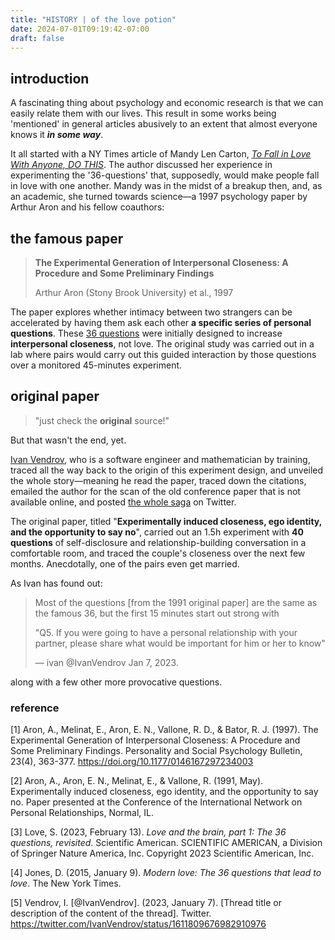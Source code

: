 ```yaml
---
title: "HISTORY | of the love potion"
date: 2024-07-01T09:19:42-07:00
draft: false
---
```


## introduction

A fascinating thing about psychology and economic research is that we can easily relate them with our lives. This result in some works being 'mentioned' in general articles abusively to an extent that almost everyone knows it ***in some way***.

It all started with a NY Times article of Mandy Len Carton, [*To Fall in Love With Anyone, DO THIS*](https://www.nytimes.com/2015/01/11/style/modern-love-to-fall-in-love-with-anyone-do-this.html?smid=url-share). The author discussed her experience in experimenting the '36-questions' that, supposedly, would make people fall in love with one another. Mandy was in the midst of a breakup then, and, as an academic, she turned towards science—a 1997 psychology paper by Arthur Aron and his fellow coauthors:

## the famous paper

> **The Experimental Generation of Interpersonal Closeness: A Procedure and Some Preliminary Findings**
>
> Arthur Aron (Stony Brook University) et al., 1997

The paper explores whether intimacy between two strangers can be accelerated by having them ask each other **a specific series of personal questions**. These [36 questions](/posts/36_questions/) were initially designed to increase **interpersonal closeness**, not love. The original study was carried out in a lab where pairs would carry out this guided interaction by those questions over a monitored 45-minutes experiment.

## original paper

> "just check the **original** source!"

But that wasn't the end, yet.

[Ivan Vendrov](https://www.vendrov.ai/), who is a software engineer and mathematician by training, traced all the way back to the origin of this experiment design, and unveiled the whole story—meaning he read the paper, traced down the citations, emailed the author for the scan of the old conference paper that is not available online, and posted [the whole saga](https://x.com/IvanVendrov/status/1611809676982910976) on Twitter.

The original paper, titled "**Experimentally induced closeness, ego identity, and the opportunity to say no**", carried out an 1.5h experiment with **40 questions** of self-disclosure and relationship-building conversation in a comfortable room, and traced the couple's closeness over the next few months. Anecdotally, one of the pairs even get married.

As Ivan has found out:

> Most of the questions [from the 1991 original paper] are the same as the famous 36, but the first 15 minutes start out strong with
>
> "Q5. If you were going to have a personal relationship with your partner, please share what would be important for him or her to know"
>
> — ivan @IvanVendrov Jan 7, 2023.

along with a few other more provocative questions.

### reference

[1] Aron, A., Melinat, E., Aron, E. N., Vallone, R. D., & Bator, R. J. (1997). The Experimental Generation of Interpersonal Closeness: A Procedure and Some Preliminary Findings. Personality and Social Psychology Bulletin, 23(4), 363-377. https://doi.org/10.1177/0146167297234003

[2] Aron, A., Aron, E. N., Melinat, E., & Vallone, R. (1991, May). Experimentally induced closeness, ego identity, and the opportunity to say no. Paper presented at the Conference of the International Network on Personal Relationships, Normal, IL.

[3] Love, S. (2023, February 13). *Love and the brain, part 1: The 36 questions, revisited*. Scientific American. SCIENTIFIC AMERICAN, a Division of Springer Nature America, Inc. Copyright 2023 Scientific American, Inc.

[4] Jones, D. (2015, January 9). *Modern love: The 36 questions that lead to love*. The New York Times.

[5] Vendrov, I. [@IvanVendrov]. (2023, January 7). [Thread title or description of the content of the thread]. Twitter. https://twitter.com/IvanVendrov/status/1611809676982910976
